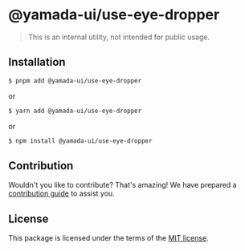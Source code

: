 # @yamada-ui/use-eye-dropper

> This is an internal utility, not intended for public usage.

## Installation

```sh
$ pnpm add @yamada-ui/use-eye-dropper
```

or

```sh
$ yarn add @yamada-ui/use-eye-dropper
```

or

```sh
$ npm install @yamada-ui/use-eye-dropper
```

## Contribution

Wouldn't you like to contribute? That's amazing! We have prepared a [contribution guide](./CONTRIBUTING.md) to assist you.

## License

This package is licensed under the terms of the
[MIT license](https://github.com/hirotomoyamada/yamada-ui/blob/main/LICENSE).
